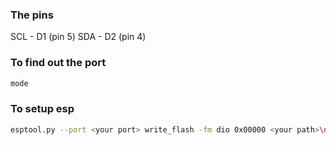 ### The pins

SCL - D1 (pin 5)
SDA - D2 (pin 4)

### To find out the port

```bash
mode
```

### To setup esp
```bash
esptool.py --port <your port> write_flash -fm dio 0x00000 <your path>\nodemcu-master-15-modules-2018-02-03-17-33-50-float.bin
```
